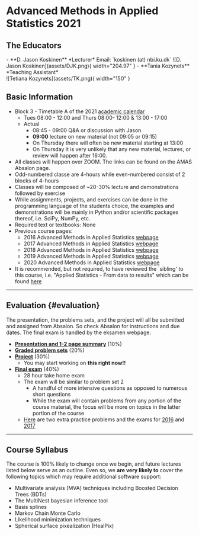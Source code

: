 # Advanced Methods in Applied Statistics 2021

## The Educators

<div class="grid cards" markdown>
- **D. Jason Koskinen**  
    *Lecturer*  
    Email: `koskinen (at) nbi.ku.dk`  
    ![D. Jason Koskinen](assets/DJK.png){ width="204.97" }
- **Tania Kozynets**  
    *Teaching Assistant*  
    <br>
    ![Tetiana Kozynets](assets/TK.png){ width="150" }
</div>

## Basic Information

* Block 3 - Timetable A of the 2021 [academic calendar](http://www.science.ku.dk/english/student-life/studying-at-the-faculty/academic-calendar/)
    * Tues 08:00 - 12:00 and Thurs 08:00- 12:00 & 13:00 - 17:00
    * Actual
        * 08:45 - 09:00 Q&A or discussion with Jason
        * **09:00** lecture on new material (not 09:05 or 09:15)
        * On Thursday there will often be new material starting at 13:00
        * On Thursday it is very unlikely that any new material, lectures, or review will happen after 16:00.
* All classes will happen over ZOOM. The links can be found on the AMAS Absalon page.
* Odd-numbered classe are 4-hours while even-numbered consist of 2 blocks of 4-hours
* Classes will be composed of ~20-30% lecture and demonstrations followed by exercise
* While assignments, projects, and exercises can be done in the programming language of the students choice, the examples and demonstrations will be mainly in Python and/or scientific packages thereof, i.e. SciPy, NumPy, etc.
* Required text or textbooks: None
* Previous course pages:
    * 2016 Advanced Methods in Applied Statistics [webpage](../../2016/)
    * 2017 Advanced Methods in Applied Statistics [webpage](../../2017/)
    * 2018 Advanced Methods in Applied Statistics [webpage](../../2018/)
    * 2019 Advanced Methods in Applied Statistics [webpage](../../2019/)
    * 2020 Advanced Methods in Applied Statistics [webpage](../../2020/)
* It is recommended, but not required, to have reviewed the `sibling' to this course, i.e. "Applied Statistics - From data to results" which can be found [here](http://www.nbi.dk/%7Epetersen/Teaching/AppliedStatistics2020.html)

---

## Evaluation {#evaluation}

The presentation, the problems sets, and the project will all be submitted and assigned from Absalon. So check Absalon for instructions and due dates. The final exam is handled by the eksamen webpage.

* **<u>Presentation and 1-2 page summary</u>** (10%)
* **<u>Graded problem sets</u>** (20%)
* **<u>Project</u>** (30%)
    * You may start working on **this right now!!**
* **<u>Final exam</u>** (40%)
    * 28 hour take home exam
    * The exam will be similar to problem set 2
        * A handful of more intensive questions as opposed to numerous short questions
        * While the exam will contain problems from any portion of the course material, the focus will be more on topics in the latter portion of the course
    * [Here](Slides/ExtraProblems.pdf) are two extra practice problems and the exams for [2016](Slides/Exam_2016.pdf) and [2017](Slides/Exam_2017.pdf)

---

## Course Syllabus

The course is 100% likely to change once we begin, and future lectures listed below serve as an outline. Even so, we **are very likely to** cover the following topics which may require additional software support:

* Multivariate analysis (MVA) techniques including Boosted Decision Trees (BDTs)
* The MultiNest bayesian inference tool
* Basis splines
* Markov Chain Monte Carlo
* Likelihood minimization techniques
* Spherical surface pixealization (HealPix)
